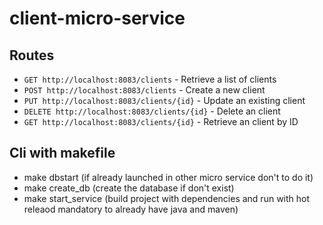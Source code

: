 # client-micro-service

## Routes

* `GET http://localhost:8083/clients` - Retrieve a list of clients
* `POST http://localhost:8083/clients` - Create a new client
* `PUT http://localhost:8083/clients/{id}` - Update an existing client
* `DELETE http://localhost:8083/clients/{id}` - Delete an client
* `GET http://localhost:8083/clients/{id}` - Retrieve an client by ID

## Cli with makefile

* make dbstart (if already launched in other micro service don't to do it)
* make create_db (create the database if don't exist)
* make start_service (build project with dependencies and run with hot releaod mandatory to already have java and maven)

